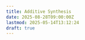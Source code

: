 ```yaml
---
title: Additive Synthesis
date: 2025-08-28T09:00:00Z
lastmod: 2025-05-14T13:12:24
draft: true
---
```

